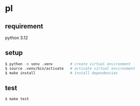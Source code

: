# pl

## requirement
python 3.12

## setup
```sh
$ python -m venv .venv        # create virtual environment
$ source .venv/bin/activate   # activate virtual environment
$ make install                # install dependencies
```

## test
```sh
$ make test
```
